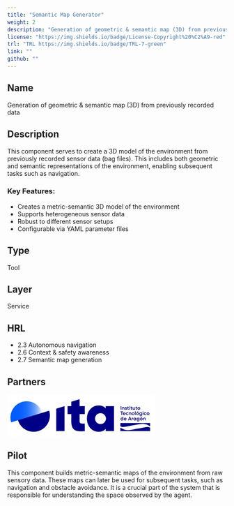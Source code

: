 ```yaml
---
title: "Semantic Map Generator"
weight: 2
description: "Generation of geometric & semantic map (3D) from previously recorded data"
license: "https://img.shields.io/badge/License-Copyright%20%C2%A9-red"
trl: "TRL https://img.shields.io/badge/TRL-7-green"
link: ""
github: ""
---
```


## Name
Generation of geometric & semantic map (3D) from previously recorded data

## Description
This component serves to create a 3D model of the environment from previously recorded sensor data (bag files). This includes both geometric and semantic representations of the environment, enabling subsequent tasks such as navigation.

### Key Features:
- Creates a metric-semantic 3D model of the environment
- Supports heterogeneous sensor data
- Robust to different sensor setups
- Configurable via YAML parameter files

## Type
Tool

## Layer
Service

## HRL
-	2.3 Autonomous navigation
-	2.6 Context & safety awareness
-	2.7 Semantic map generation


## Partners
![ITA Logo](/images/ita/italogo.jpg)

## Pilot

This component builds metric-semantic maps of the environment from raw sensory data. These maps can later be used for subsequent tasks, such as navigation and obstacle avoidance. It is a crucial part of the system that is responsible for understanding the space observed by the agent.
